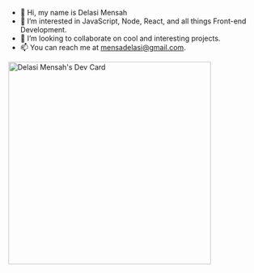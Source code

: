 - 👋 Hi, my name is Delasi Mensah
- 👀 I’m interested in JavaScript, Node, React, and all things Front-end Development.
- 💞️ I’m looking to collaborate on cool and interesting projects.
- 📫 You can reach me at mensadelasi@gmail.com.

<a href="https://app.daily.dev/_delasimensah"><img src="https://api.daily.dev/devcards/39ce3dc2d06d450b981cdb595f6e2d5f.png?r=5st" width="400" alt="Delasi Mensah's Dev Card"/></a>

<!---
delasimensah/delasimensah is a ✨ special ✨ repository because its `README.md` (this file) appears on your GitHub profile.
You can click the Preview link to take a look at your changes.
--->
